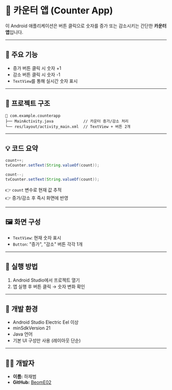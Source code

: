 # 🔢 카운터 앱 (Counter App)

이 Android 애플리케이션은 버튼 클릭으로 숫자를 증가 또는 감소시키는 간단한 **카운터 앱**입니다.

---

## 🧩 주요 기능

- 증가 버튼 클릭 시 숫자 +1  
- 감소 버튼 클릭 시 숫자 -1  
- `TextView`를 통해 실시간 숫자 표시

---

## 📁 프로젝트 구조

```
📁 com.example.counterapp
├── MainActivity.java             // 카운터 증가/감소 처리
└── res/layout/activity_main.xml  // TextView + 버튼 2개
```

---

## 💡 코드 요약

```java
count++;
tvCounter.setText(String.valueOf(count));

count--;
tvCounter.setText(String.valueOf(count));
```

👉 `count` 변수로 현재 값 추적  
👉 증가/감소 후 즉시 화면에 반영

---

## 🖼️ 화면 구성

- `TextView`: 현재 숫자 표시  
- `Button`: "증가", "감소" 버튼 각각 1개

---

## 🚀 실행 방법

1. Android Studio에서 프로젝트 열기  
2. 앱 실행 후 버튼 클릭 → 숫자 변화 확인

---

## 🔧 개발 환경

- Android Studio Electric Eel 이상  
- minSdkVersion 21  
- Java 언어  
- 기본 UI 구성만 사용 (레이아웃 단순)

---

## 👨‍💻 개발자

- **이름:** 하재범  
- **GitHub:** [BeomE02](https://github.com/BeomE02)
